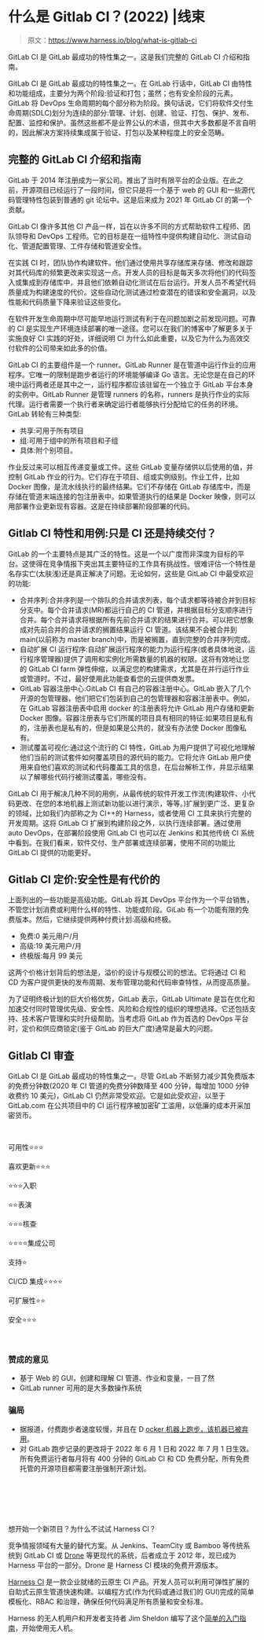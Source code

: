 # 什么是 Gitlab CI？(2022) |线束

> 原文：<https://www.harness.io/blog/what-is-gitlab-ci>

GitLab CI 是 GitLab 最成功的特性集之一。这是我们完整的 GitLab CI 介绍和指南。

GitLab CI 是 GitLab 最成功的特性集之一。在 GitLab 行话中，GitLab CI 由特性和功能组成，主要分为两个阶段:验证和打包；虽然；也有安全阶段的元素。GitLab 将 DevOps 生命周期的每个部分称为阶段。换句话说，它们将软件交付生命周期(SDLC)划分为连续的部分:管理、计划、创建、验证、打包、保护、发布、配置、监控和保护。虽然这些都不是业界公认的术语，但其中大多数都是不言自明的，因此解决方案持续集成属于验证、打包以及某种程度上的安全范畴。

## 完整的 GitLab CI 介绍和指南

GitLab 于 2014 年注册成为一家公司。推出了当时有限平台的企业版。在此之前，开源项目已经运行了一段时间，但它只是将一个基于 web 的 GUI 和一些源代码管理特性包装到普通的 git 论坛中。这是后来成为 2021 年 GitLab CI 的第一个贡献。

GitLab CI 像许多其他 CI 产品一样，旨在以许多不同的方式帮助软件工程师、团队领导和 DevOps 工程师。它的目标是在一组特性中提供构建自动化、测试自动化、管道配置管理、工件存储和管道安全性。

在实践 CI 时，团队协作构建软件。他们通过使用共享存储库来存储、修改和跟踪对其代码库的频繁更改来实现这一点。开发人员的目标是每天多次将他们的代码签入或集成到存储库中，并且他们依赖自动化测试在后台运行。开发人员不希望代码质量成为构建速度的代价。这些自动化测试通过检查潜在的错误和安全漏洞，以及性能和代码质量下降来验证这些变化。

在软件开发生命周期中尽可能早地运行测试有利于在问题加剧之前发现问题。可靠的 CI 是实现生产环境连续部署的唯一途径。您可以在我们的博客中了解更多关于实施良好 CI 实践的好处，详细说明 CI 为什么如此重要，以及它为什么为高效交付软件的公司带来如此多的价值。

GitLab CI 的主要组件是一个 runner。GitLab Runner 是在管道中运行作业的应用程序。它唯一的限制是跑步者运行的环境能够编译 Go 语言。无论您是在自己的环境中运行两者还是其中之一，运行程序都应该驻留在一个独立于 GitLab 平台本身的实例中。GitLab Runner 是管理 runners 的名称，runners 是执行作业的实际代理。运行者需要一个执行者来确定运行者能够执行分配给它的任务的环境。GitLab 转轮有三种类型:

*   共享:可用于所有项目
*   组:可用于组中的所有项目和子组
*   具体:附个别项目。

作业反过来可以相互传递变量或工件。这些 GitLab 变量存储供以后使用的值，并控制 GitLab 作业的行为。它们存在于项目、组或实例级别。作业工件，比如 Docker 图像，是流水线执行的最终结果。它们不存储在 GitLab 存储库中，而是存储在管道末端连接的包注册表中。如果管道执行的结果是 Docker 映像，则可以用部署作业更新现有容器。这是在持续部署阶段部署的代码。

## Gitlab CI 特性和用例:只是 CI 还是持续交付？

GitLab 的一个主要特点是其广泛的特性。这是一个以广度而非深度为目标的平台。这使得在竞争情报下突出其主要特征的工作具有挑战性。很难评估一个特性是名存实亡(太肤浅)还是真正解决了问题。无论如何，这些是 GitLab CI 中最受欢迎的功能:

*   合并序列:合并序列是一个排队的合并请求列表，每个请求都等待被合并到目标分支中。每个合并请求(MR)都运行自己的 CI 管道，并根据目标分支顺序进行合并。每个合并请求将根据所有先前合并请求的结果进行合并。可以把它想象成对先前合并的合并请求的搁置结果运行 CI 管道。该结果不会被合并到 main(以前称为 master branch)中，而是被搁置，直到完整的合并序列完成。
*   自动扩展 CI 运行程序:自动扩展运行程序的能力为运行程序(或者具体地说，运行程序管理器)提供了调用和实例化所需数量的机器的权限。这将有效地让您的 GitLab CI farm 弹性伸缩，以满足您的构建需求，尤其是在并行运行作业或管道时。不过，最好使用此功能查看您的云提供商发票。
*   GitLab 容器注册中心:GitLab CI 有自己的容器注册中心。GitLab 嵌入了几个开源的包管理器，他们把它们包装到自己的包管理器和容器注册表中。例如，在 GitLab 容器注册表中启用 docker 的注册表将允许 GitLab 用户存储和更新 Docker 图像。容器注册表与它们所属的项目具有相同的特征:如果项目是私有的，注册表也是私有的，但是如果是公共的，就没有办法使 Docker 图像私有。
*   测试覆盖可视化:通过这个流行的 CI 特性，GitLab 为用户提供了可视化地理解他们当前的测试套件如何覆盖项目的源代码的能力。它将允许 GitLab 用户使用来自他们喜欢的测试和代码覆盖工具的信息，在后台解析工作，并显示结果以了解哪些代码行被测试覆盖，哪些没有。

GitLab CI 用于解决几种不同的用例，从最传统的软件开发工作流(构建软件、小代码更改、在您的本地机器上测试新功能以进行演示，等等。)扩展到更广泛、更复杂的领域，比如我们内部称之为 CI++的 Harness，或者使用 CI 工具来执行完整的开发周期。这将 GitLab CI 扩展到构建阶段之外，以执行连续部署。通过使用 auto DevOps，在部署阶段使用 GitLab CI 也可以在 Jenkins 和其他传统 CI 系统中看到。在我们看来，软件交付、生产部署或连续部署，使用不同的功能比 GitLab CI 提供的功能更好。

## Gitlab CI 定价:安全性是有代价的

上面列出的一些功能是高级功能。GitLab 将其 DevOps 平台作为一个平台销售，不管您计划消费或利用什么样的特性、功能或阶段。GiLab 有一个功能有限的免费版本。然后，它继续提供两种付费计划:高级和终极。

*   免费:0 美元用户/月
*   高级:19 美元用户/月
*   终极版:每月 99 美元

这两个价格计划背后的想法是，溢价的设计与规模公司的想法。它将通过 CI 和 CD 为客户提供更快的发布周期、发布管理功能和代码审查特性，从而提高质量。

为了证明终极计划的巨大价格优势，GitLab 表示，GitLab Ultimate 是旨在优化和加速交付同时管理优先级、安全性、风险和合规性的组织的理想选择。它还包括支持、技术客户管理和实时升级帮助。当考虑将 GitLab 作为首选的 DevOps 平台时，定价和供应商锁定(鉴于 GitLab 的巨大广度)通常是最大的问题。

## Gitlab CI 审查

GitLab CI 是 GitLab 最成功的特性集之一。尽管 GitLab 不断努力减少其免费版本的免费分钟数(2020 年 CI 管道的免费分钟数降至 400 分钟，每增加 1000 分钟收费约 10 美元)，GitLab CI 仍然非常受欢迎。它是如此受欢迎，以至于 GitLab.com 在公共项目中的 CI 运行程序被加密矿工滥用，以低廉的成本开采加密货币。

‍

可用性⭐⭐⭐

喜欢更新⭐⭐⭐

⭐⭐⭐入职

⭐⭐表演

⭐⭐⭐核查

⭐⭐⭐⭐集成公司

支持⭐

CI/CD 集成⭐⭐⭐⭐

可扩展性⭐⭐

安全⭐⭐⭐

‍

### 赞成的意见

*   基于 Web 的 GUI，创建和理解 CI 管道、作业和变量，一目了然
*   GitLab runner 可用的是大多数操作系统

### 骗局

*   据报道，付费跑步者速度较慢，并且在 D [ocker 机器上跑步，该机器已被弃用](https://docs.docker.com/machine/)。
*   对 GitLab 跑步记录的更改将于 2022 年 6 月 1 日和 2022 年 7 月 1 日生效。所有免费运行者每月将有 400 分钟的 GitLab CI 和 CD 免费分配，所有免费托管的开源项目都需要注册强制开源计划。

‍

## ‍
想开始一个新项目？为什么不试试 Harness CI？

竞争情报领域有大量的替代方案。从 Jenkins、TeamCity 或 Bamboo 等传统系统到 GitLab CI 或 [Drone](http://drone.io/) 等更现代的系统，后者成立于 2012 年，现已成为 Harness 平台的一部分。Drone 是 Harness CI 模块的免费开源版本。

[Harness CI](https://harness.io/products/continuous-integration) 是一款企业就绪的云原生 CI 产品。开发人员可以利用可弹性扩展的自助式云原生管道快速构建。以编程方式(作为代码或通过我们的 GUI)完成的简单模板化、RBAC 和治理，确保任何代码满足所有质量和安全标准。

Harness 的无人机用户和开发者支持者 Jim Sheldon 编写了这个[简单的入门指南](https://dev.to/jimsheldon/run-your-own-drone-ci-4335)，开始使用无人机。